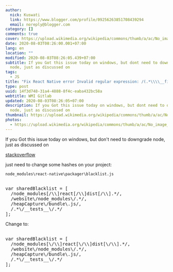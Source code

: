```yaml
---
author:
  nick: Kuswati
  link: https://www.blogger.com/profile/09256263851708439294
  email: noreply@blogger.com
category: []
comments: true
cover: https://upload.wikimedia.org/wikipedia/commons/thumb/a/ac/No_image_available.svg/2048px-No_image_available.svg.png
date: 2020-08-03T08:26:00.001+07:00
lang: en
location: ""
modified: 2020-08-03T08:26:05.439+07:00
subtitle: If you Got this issue today on windows, but dont need to downgrade
  node, just as discussed on
tags:
  - JS
title: "Fix React Native error Invalid regular expression: /(.*\\\\__fixtures__"
type: post
uuid: 14f3d748-31a4-4888-8f4c-eaba432bc58a
webtitle: WMI Gitlab
updated: 2020-08-03T08:26:05+07:00
description: If you Got this issue today on windows, but dont need to downgrade
  node, just as discussed on
thumbnail: https://upload.wikimedia.org/wikipedia/commons/thumb/a/ac/No_image_available.svg/2048px-No_image_available.svg.png
photos:
  - https://upload.wikimedia.org/wikipedia/commons/thumb/a/ac/No_image_available.svg/2048px-No_image_available.svg.png
---
```


<p>    If you Got this issue today on windows, but don't need to downgrade node, just as     discussed on </p><a href="https://stackoverflow.com/a/58199866" rel="noopener noreferer nofollow">stackoverflow</a><p>    just need to change some hashes on your project: </p> <code>node_modules\react-native\packager\blacklist.js</code> <pre><br>var sharedBlacklist = [<br>  /node_modules[/\\]react[/\\]dist[/\\].*/,<br>  /website\/node_modules\/.*/,<br>  /heapCapture\/bundle\.js/,<br>  /.*\/__tests__\/.*/<br>];<br></pre>Change to: <pre><br>var sharedBlacklist = [<br>  /node_modules[\/\\]react[\/\\]dist[\/\\].*/,<br>  /website\/node_modules\/.*/,<br>  /heapCapture\/bundle\.js/,<br>  /.*\/__tests__\/.*/<br>];<br></pre><script>document.querySelectorAll("pre,code");
  pretext.forEach(function (el) {
    el.classList.toggle("notranslate", true);
  });</script>
